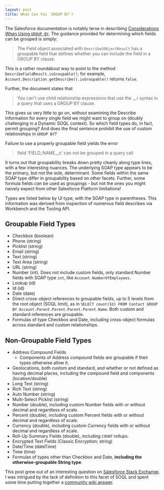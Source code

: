 ```yaml
---
layout: post
title: What Can You `GROUP BY`?
---
```


The Salesforce documentation is notably terse in describing [Considerations When Using `GROUP BY`](https://developer.salesforce.com/docs/atlas.en-us.soql_sosl.meta/soql_sosl/sforce_api_calls_soql_select_group_by_considerations.htm). The guidance provided for determining which fields can be grouped is simply:

> The Field object associated with `DescribeSObjectResult` has a groupable field that defines whether you can include the field in a GROUP BY clause.

This is a rather roundabout way to point to the method `DescribeFieldResult.isGroupable()`; for example, `Account.Description.getDescribe().isGroupable()` returns `false`.

Further, the document states that

> You can't use child relationship expressions that use the __r syntax in a query that uses a GROUP BY clause. 

This gives us very little to go on, without examining the Describe information for every single field we might want to group on (doubly challenging in a Dynamic SOQL context). So which field types do, in fact, permit grouping? And does the final sentence prohibit the use of custom relationships in `GROUP BY`?

Failure to use a properly groupable field yields the error

> field 'FIELD_NAME__c' can not be grouped in a query call

It turns out that groupability breaks down pretty cleanly along type lines, with a few interesting nuances. The underlying SOAP type appears to be the primary, but not the sole, determinant. Some fields within the same SOAP type differ in groupability based on other facets. Further, some formula fields *can* be used as groupings - but not the ones you might naively expect from other Salesforce Platform limitations!

Types are listed below by UI type, with the SOAP type in parentheses. This information was derived from inspection of numerous field describes via Workbench and the Tooling API.

## Groupable Field Types

- Checkbox (boolean)
- Phone (string)
- Picklist (string)
- Email (string)
- Text (string)
- Text Area (string)
- URL (string)
- Number (int). Does not include custom fields, only standard Number fields with SOAP type `int`, like `Account.NumberOfEmployees`.
- Lookup (id)
- Id (id)
- Date (date)
- Direct cross-object references to groupable fields, up to 5 levels from the root object (SOQL limit), as in `SELECT count(Id) FROM Contact GROUP BY Account.Parent.Parent.Parent.Parent.Name`. Both custom and standard references are groupable.
- Formulas of type Checkbox and Date, including cross-object formulas across standard and custom relationships.

## Non-Groupable Field Types
 - Address Compound Fields
   - Components of Address compound fields *are* groupable if their types otherwise allow it.
 - Geolocations, both custom and standard, and whether or not defined as having decimal places, including the compound field and components (location/double)
 - Long Text (string)
 - Rich Text (string)
 - Auto Number (string)
 - Multi-Select Picklist (string)
 - Number (double), including custom Number fields with or without decimal and regardless of scale.
 - Percent (double), including custom Percent fields with or without decimal and regardless of scale.
 - Currency (double), including custom Currency fields with or without decimal and regardless of scale.
 - Roll-Up Summary Fields (double), including `COUNT` rollups.
 - Encrypted Text Fields (Classic Encryption; string)
 - Date/Time (dateTime)
 - Time (time)
 - Formulas of types other than Checkbox and Date, **including the otherwise-groupable String type**.

 This post grew out of an interesting question on [Salesforce Stack Exchange](https://salesforce.stackexchange.com/questions/235370/error-thrown-while-trying-to-do-a-group-by/235383#235383). I was intrigued by the lack of definition to this facet of SOQL and spent some time putting together a [community wiki answer](https://salesforce.stackexchange.com/questions/235528/what-types-of-fields-are-groupable-in-a-soql-group-by-clause).
